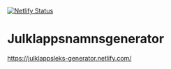 [![Netlify Status](https://api.netlify.com/api/v1/badges/9f9febec-d579-48de-ba7a-2b86301b0307/deploy-status)](https://app.netlify.com/sites/julklappsleks-generator/deploys)

# Julklappsnamnsgenerator

https://julklappsleks-generator.netlify.com/
